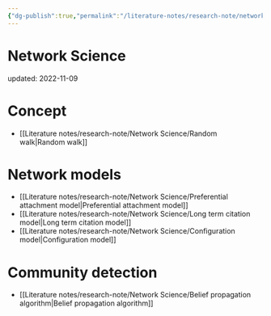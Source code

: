 ```yaml
---
{"dg-publish":true,"permalink":"/literature-notes/research-note/network-science/network-science/","dgHomeLink":true,"dgPassFrontmatter":false}
---
```



# Network Science
updated: 2022-11-09


# Concept
- [[Literature notes/research-note/Network Science/Random walk|Random walk]]

# Network models
- [[Literature notes/research-note/Network Science/Preferential attachment model|Preferential attachment model]]
- [[Literature notes/research-note/Network Science/Long term citation model|Long term citation model]]
- [[Literature notes/research-note/Network Science/Configuration model|Configuration model]]

# Community detection 
- [[Literature notes/research-note/Network Science/Belief propagation algorithm|Belief propagation algorithm]]